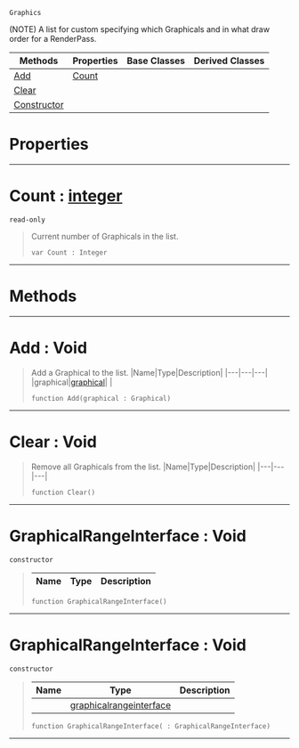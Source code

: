  `Graphics`

(NOTE) A list for custom specifying which Graphicals and in what draw order for a RenderPass.

|Methods|Properties|Base Classes|Derived Classes|
|---|---|---|---|
|[ Add](https://plasmaengine.github.io/PlasmaDocs/Plasma1/C++/code_reference/class_reference/graphicalrangeinterface.md#add-void)|[ Count](https://plasmaengine.github.io/PlasmaDocs/Plasma1/C++/code_reference/class_reference/graphicalrangeinterface.md#count-plasma-engine-docume)| | |
|[ Clear](https://plasmaengine.github.io/PlasmaDocs/Plasma1/C++/code_reference/class_reference/graphicalrangeinterface.md#clear-void)| | | |
|[ Constructor](https://plasmaengine.github.io/PlasmaDocs/Plasma1/C++/code_reference/class_reference/graphicalrangeinterface.md#graphicalrangeinterface)| | | |


 #  Properties


---  
 #  Count : [integer](https://plasmaengine.github.io/PlasmaDocs/Plasma1/C++/code_reference/lightning_base_types/integer.md)

 `read-only`

> Current number of Graphicals in the list.
> ``` lang=cpp, name=Lightning
> var Count : Integer


---  
 #  Methods


---  
 #  Add : Void

> Add a Graphical to the list.
> |Name|Type|Description|
> |---|---|---|
> |graphical|[graphical](https://plasmaengine.github.io/PlasmaDocs/Plasma1/C++/code_reference/class_reference/graphical.md)| |
> ``` lang=cpp, name=Lightning
> function Add(graphical : Graphical)
> ``` 


---  
 #  Clear : Void

> Remove all Graphicals from the list.
> |Name|Type|Description|
> |---|---|---|
> ``` lang=cpp, name=Lightning
> function Clear()
> ``` 


---  
 #  GraphicalRangeInterface : Void

 `constructor`

> 
> |Name|Type|Description|
> |---|---|---|
> ``` lang=cpp, name=Lightning
> function GraphicalRangeInterface()
> ``` 


---  
 #  GraphicalRangeInterface : Void

 `constructor`

> 
> |Name|Type|Description|
> |---|---|---|
> ||[graphicalrangeinterface](https://plasmaengine.github.io/PlasmaDocs/Plasma1/C++/code_reference/class_reference/graphicalrangeinterface.md)| |
> ``` lang=cpp, name=Lightning
> function GraphicalRangeInterface( : GraphicalRangeInterface)
> ``` 


---  
 

 